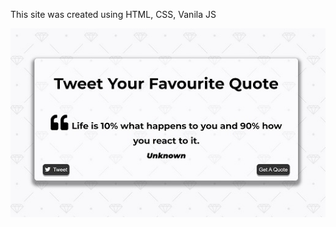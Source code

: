 This site was created using HTML, CSS, Vanila JS

![Screenshot](https://github.com/nguyen-graykhoa/Tweet-A-Quote/blob/Main/Tweet-a-quote.JPG)